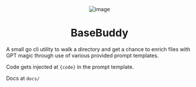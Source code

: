 <div align="center">
  <img src="https://github.com/user-attachments/assets/fadab161-86fa-450e-bf20-140238377527" alt="image">
</div>



<div align="center">

# BaseBuddy

</div>
A small go cli utility to walk a directory and get a chance to enrich files with GPT magic through use of various provided prompt templates.

Code gets injected at `{code}`  in the prompt template.

Docs at `docs/`

